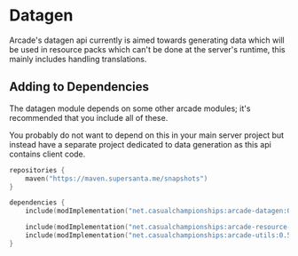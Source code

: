 # Datagen

Arcade's datagen api currently is aimed towards generating data which will be used in
resource packs which can't be done at the server's runtime, this mainly includes handling
translations.

## Adding to Dependencies

The datagen module depends on some other arcade modules; it's recommended that you
include all of these.

You probably do not want to depend on this in your main server project but instead
have a separate project dedicated to data generation as this api contains client code.

```kts
repositories {
    maven("https://maven.supersanta.me/snapshots")
}

dependencies {
    include(modImplementation("net.casualchampionships:arcade-datagen:0.5.1-beta.1+1.21.6")!!)

    include(modImplementation("net.casualchampionships:arcade-resource-pack:0.5.1-beta.1+1.21.6")!!)
    include(modImplementation("net.casualchampionships:arcade-utils:0.5.1-beta.1+1.21.6")!!)
}
```
